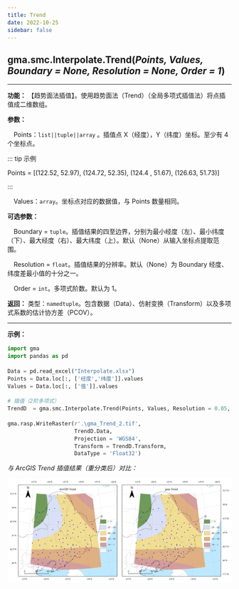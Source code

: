 ```yaml
---
title: Trend
date: 2022-10-25
sidebar: false
---
```


## gma.smc.Interpolate.**Trend**(*Points, Values, Boundary = None, Resolution = None, Order = 1*)<Badge text="1.1.0 +"/>
---

**功能：** 【趋势面法插值】。使用趋势面法（Trend）（全局多项式插值法）将点插值成二维数组。

**参数：**

&emsp;Points：`list||tuple||array` 。插值点 X（经度），Y（纬度）坐标。至少有 4 个坐标点。

::: tip 示例

Points = [(122.52,  52.97), (124.72,  52.35), (124.4 ,  51.67), (126.63,  51.73)]

:::


&emsp;Values：`array`。坐标点对应的数据值，与 Points 数量相同。

**可选参数：**

&emsp;Boundary = `tuple`。插值结果的四至边界，分别为最小经度（左）、最小纬度（下）、最大经度（右）、最大纬度（上）。默认（None）从输入坐标点提取范围。

&emsp;Resolution = `float`。插值结果的分辨率。默认（None）为 Boundary 经度、纬度差最小值的十分之一。

&emsp;Order = `int`。多项式阶数。默认为 1。

**返回：** 类型：`namedtuple`。包含数据（Data）、仿射变换（Transform）以及多项式系数的估计协方差（PCOV）。

---

**示例：**

```python
import gma
import pandas as pd

Data = pd.read_excel("Interpolate.xlsx")
Points = Data.loc[:, ['经度','纬度']].values
Values = Data.loc[:, ['值']].values

# 插值（2阶多项式）
TrendD  = gma.smc.Interpolate.Trend(Points, Values, Resolution = 0.05, Order = 2)

gma.rasp.WriteRaster(r'.\gma_Trend_2.tif',
                     TrendD.Data,
                     Projection = 'WGS84',
                     Transform = TrendD.Transform, 
                     DataType = 'Float32')
```

*与 ArcGIS Trend 插值结果（重分类后）对比：*

![fdg](/smc/Trend.webp)

